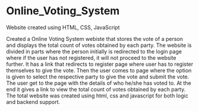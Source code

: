 # Online_Voting_System
Website created using HTML, CSS, JavaScript


Created a Online Voting System webiste that stores the vote of a person and displays the total count of votes obtained by each party.
The website is divided in parts where the person initially is redirected to the login page where if the user has not registered, it will not proceed to the website further.
It has a link that redirects to register page where user has to register themselves to give the vote.
Then the user comes to page where the option is given to select the respective party to give the vote and submit the vote.
The user get to the page with the details of who he/she has voted to.
At the end it gives a link to view the total count of votes obtained by each party.
The total website was created using html, css and javascript for both logic and backend support.
